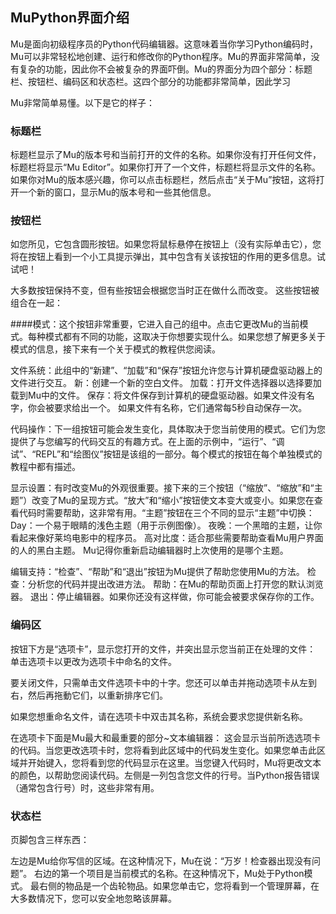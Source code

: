 ## MuPython界面介绍
Mu是面向初级程序员的Python代码编辑器。这意味着当你学习Python编码时，Mu可以非常轻松地创建、运行和修改你的Python程序。Mu的界面非常简单，没有复杂的功能，因此你不会被复杂的界面吓倒。Mu的界面分为四个部分：标题栏、按钮栏、编码区和状态栏。这四个部分的功能都非常简单，因此学习



Mu非常简单易懂。以下是它的样子：
 
### 标题栏 
标题栏显示了Mu的版本号和当前打开的文件的名称。如果你没有打开任何文件，标题栏将显示“Mu Editor”。如果你打开了一个文件，标题栏将显示文件的名称。如果你对Mu的版本感兴趣，你可以点击标题栏，然后点击“关于Mu”按钮，这将打开一个新的窗口，显示Mu的版本号和一些其他信息。



### 按钮栏
如您所见，它包含圆形按钮。如果您将鼠标悬停在按钮上（没有实际单击它），您将在按钮上看到一个小工具提示弹出，其中包含有关该按钮的作用的更多信息。试试吧！  

大多数按钮保持不变，但有些按钮会根据您当时正在做什么而改变。
这些按钮被组合在一起：

####模式：这个按钮非常重要，它进入自己的组中。点击它更改Mu的当前模式。每种模式都有不同的功能，这取决于你想要实现什么。如果您想了解更多关于模式的信息，接下来有一个关于模式的教程供您阅读。

文件系统：此组中的“新建”、“加载”和“保存”按钮允许您与计算机硬盘驱动器上的文件进行交互。
新：创建一个新的空白文件。
加载：打开文件选择器以选择要加载到Mu中的文件。
保存：将文件保存到计算机的硬盘驱动器。如果文件没有名字，你会被要求给出一个。
如果文件有名称，它们通常每5秒自动保存一次。

代码操作：下一组按钮可能会发生变化，具体取决于您当前使用的模式。它们为您提供了与您编写的代码交互的有趣方式。在上面的示例中，“运行”、“调试”、“REPL”和“绘图仪”按钮是该组的一部分。每个模式的按钮在每个单独模式的教程中都有描述。

显示设置：有时改变Mu的外观很重要。接下来的三个按钮（“缩放”、“缩放”和“主题”）改变了Mu的呈现方式。“放大”和“缩小”按钮使文本变大或变小。如果您在查看代码时需要帮助，这非常有用。“主题”按钮在三个不同的显示“主题”中切换：
Day：一个易于眼睛的浅色主题（用于示例图像）。
夜晚：一个黑暗的主题，让你看起来像好莱坞电影中的程序员。
高对比度：适合那些需要帮助查看Mu用户界面的人的黑白主题。
Mu记得你重新启动编辑器时上次使用的是哪个主题。

编辑支持：“检查”、“帮助”和“退出”按钮为Mu提供了帮助您使用Mu的方法。
检查：分析您的代码并提出改进方法。
帮助：在Mu的帮助页面上打开您的默认浏览器。
退出：停止编辑器。如果你还没有这样做，你可能会被要求保存你的工作。

### 编码区
按钮下方是“选项卡”，显示您打开的文件，并突出显示您当前正在处理的文件：
单击选项卡以更改为选项卡中命名的文件。

要关闭文件，只需单击文件选项卡中的十字。您还可以单击并拖动选项卡从左到右，然后再拖動它们，以重新排序它们。

如果您想重命名文件，请在选项卡中双击其名称，系统会要求您提供新名称。

在选项卡下面是Mu最大和最重要的部分~文本编辑器：
这会显示当前所选选项卡的代码。当您更改选项卡时，您将看到此区域中的代码发生变化。如果您单击此区域并开始键入，您将看到您的代码显示在这里。当您键入代码时，Mu将更改文本的颜色，以帮助您阅读代码。左侧是一列包含您文件的行号。当Python报告错误（通常包含行号）时，这些非常有用。

### 状态栏
页脚包含三样东西：

左边是Mu给你写信的区域。在这种情况下，Mu在说：“万岁！检查器出现没有问题”。
右边的第一个项目是当前模式的名称。在这种情况下，Mu处于Python模式。
最右侧的物品是一个齿轮物品。如果您单击它，您将看到一个管理屏幕，在大多数情况下，您可以安全地忽略该屏幕。